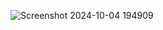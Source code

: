 ![Screenshot 2024-10-04 194909](https://github.com/user-attachments/assets/b49fa1a2-2920-44b5-a740-daa8a56e6e0a)

